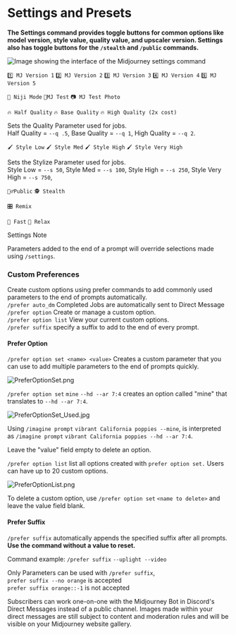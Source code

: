 # Settings and Presets

**The Settings command provides toggle buttons for common options like model version, style value, quality value, and upscaler version. Settings also has toggle buttons for the `/stealth` and `/public` commands.**

![Image showing the interface of the Midjourney settings command](https://cdn.document360.io/3040c2b6-fead-4744-a3a9-d56d621c6c7e/Images/Documentation/MJ\_settings.jpg)



`1️⃣ MJ Version 1` `2️⃣ MJ Version 2` `3️⃣ MJ Version 3` `4️⃣ MJ Version 4` `5️⃣ MJ Version 5`

`🌈 Niji Mode` `🤖MJ Test` `📷 MJ Test Photo`

`🔥 Half Quality` `🔥 Base Quality` `🔥 High Quality (2x cost)`

Sets the Quality Parameter used for jobs.\
Half Quality = `--q .5`, Base Quality = `--q 1`, High Quality = `--q 2`.

`🖌️ Style Low` `🖌️ Style Med` `🖌️ Style High` `🖌️ Style Very High`

Sets the Stylize Parameter used for jobs.\
Style Low = `--s 50`, Style Med = `--s 100`, Style High = `--s 250`, Style Very High = `--s 750`,

`🧍‍♂️Public` `🕵️ Stealth`

`🎛️ Remix`

`🐇 Fast` `🐢 Relax`

Settings Note

Parameters added to the end of a prompt will override selections made using `/settings`.



### Custom Preferences <a href="#custom-preferences" id="custom-preferences"></a>

Create custom options using prefer commands to add commonly used parameters to the end of prompts automatically.\
`/prefer auto_dm` Completed Jobs are automatically sent to Direct Message\
`/prefer option` Create or manage a custom option.\
`/prefer option list` View your current custom options.\
`/prefer suffix` specify a suffix to add to the end of every prompt.



#### Prefer Option

`/prefer option set <name> <value>` Creates a custom parameter that you can use to add multiple parameters to the end of prompts quickly.

![PreferOptionSet.png](https://cdn.document360.io/3040c2b6-fead-4744-a3a9-d56d621c6c7e/Images/Documentation/PreferOptionSet.png)

`/prefer option set` `mine` `--hd --ar 7:4` creates an option called "mine" that translates to `--hd --ar 7:4`.

![PreferOptionSet\_Used.jpg](https://cdn.document360.io/3040c2b6-fead-4744-a3a9-d56d621c6c7e/Images/Documentation/PreferOptionSet\_Used.jpg)

Using `/imagine prompt` `vibrant California poppies --mine`, is interpreted as `/imagine prompt` `vibrant California poppies --hd --ar 7:4`.

Leave the "value" field empty to delete an option.

`/prefer option list` list all options created with `prefer option set.` Users can have up to 20 custom options.

![PreferOptionList.png](https://cdn.document360.io/3040c2b6-fead-4744-a3a9-d56d621c6c7e/Images/Documentation/PreferOptionList.png)

To delete a custom option, use `/prefer option set` `<name to delete>` and leave the value field blank.



#### Prefer Suffix

`/prefer suffix` automatically appends the specified suffix after all prompts. **Use the command without a value to reset.**

Command example: `/prefer suffix` `--uplight --video`

Only Parameters can be used with `/prefer suffix`,\
`prefer suffix --no orange` is accepted\
`prefer suffix orange::-1` is not accepted

Subscribers can work one-on-one with the Midjourney Bot in Discord's Direct Messages instead of a public channel. Images made within your direct messages are still subject to content and moderation rules and will be visible on your Midjourney website gallery.

